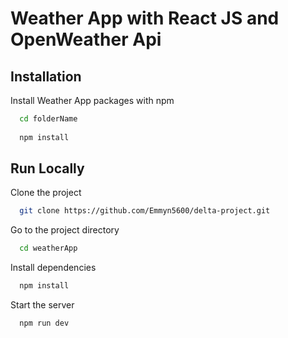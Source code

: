 
# Weather App with React JS and OpenWeather Api




## Installation

Install Weather App packages with  npm

```bash
  cd folderName
  
  npm install 
```
    


## Run Locally

Clone the project

```bash
  git clone https://github.com/Emmyn5600/delta-project.git
```

Go to the project directory

```bash
  cd weatherApp
```

Install dependencies

```bash
  npm install
```

Start the server

```bash
  npm run dev
```

